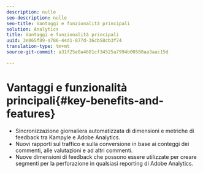 ```yaml
---
description: nulle
seo-description: nulle
seo-title: Vantaggi e funzionalità principali
solution: Analytics
title: Vantaggi e funzionalità principali
uuid: 3e865f89-a786-44d1-877d-36cb58cb3f74
translation-type: tm+mt
source-git-commit: a31f25e8a4681cf34525a7994b00580aa3aac15d

---
```



# Vantaggi e funzionalità principali{#key-benefits-and-features}

* Sincronizzazione giornaliera automatizzata di dimensioni e metriche di feedback tra Kampyle e Adobe Analytics.
* Nuovi rapporti sul traffico e sulla conversione in base ai conteggi dei commenti, alle valutazioni e ad altri commenti.
* Nuove dimensioni di feedback che possono essere utilizzate per creare segmenti per la perforazione in qualsiasi reporting di Adobe Analytics.

